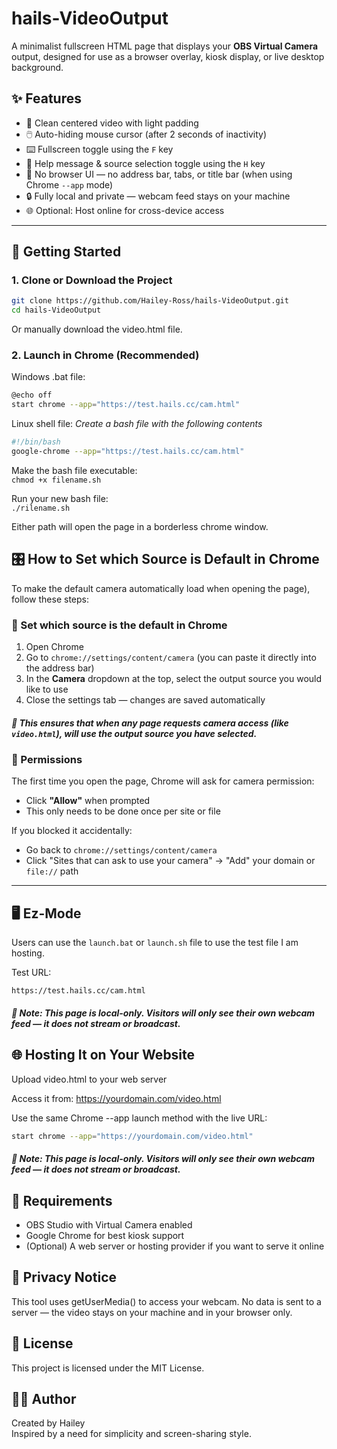 # hails-VideoOutput

A minimalist fullscreen HTML page that displays your **OBS Virtual Camera** output, designed for use as a browser overlay, kiosk display, or live desktop background.

## ✨ Features

- 🎥 Clean centered video with light padding
- 🖱️ Auto-hiding mouse cursor (after 2 seconds of inactivity)
- ⌨️ Fullscreen toggle using the `F` key
- 📝 Help message & source selection toggle using the `H` key
- 🚫 No browser UI — no address bar, tabs, or title bar (when using Chrome `--app` mode)
- 🔒 Fully local and private — webcam feed stays on your machine
- 🌐 Optional: Host online for cross-device access

---

## 🚀 Getting Started

### 1. Clone or Download the Project

```bash
git clone https://github.com/Hailey-Ross/hails-VideoOutput.git
cd hails-VideoOutput
```

Or manually download the video.html file. 
 
### 2. Launch in Chrome (Recommended)

Windows .bat file:  
```bash
@echo off
start chrome --app="https://test.hails.cc/cam.html"
```

Linux shell file:
*Create a bash file with the following contents*
```bash
#!/bin/bash
google-chrome --app="https://test.hails.cc/cam.html"
```

Make the bash file executable:  
`chmod +x filename.sh`  

Run your new bash file:  
`./rilename.sh`  

Either path will open the page in a borderless chrome window.

## 🎛️ How to Set which Source is Default in Chrome

To make the default camera automatically load when opening the page), follow these steps:

### 🔧 Set which source is the default in Chrome

1. Open Chrome
2. Go to `chrome://settings/content/camera` (you can paste it directly into the address bar)
3. In the **Camera** dropdown at the top, select the output source you would like to use
4. Close the settings tab — changes are saved automatically

##### 📌 This ensures that when any page requests camera access (like `video.html`), will use the output source you have selected.

### 🔐 Permissions

The first time you open the page, Chrome will ask for camera permission:

- Click **"Allow"** when prompted
- This only needs to be done once per site or file

If you blocked it accidentally:
- Go back to `chrome://settings/content/camera`
- Click "Sites that can ask to use your camera" → "Add" your domain or `file://` path

---

## 🖥️ Ez-Mode
Users can use the `launch.bat` or `launch.sh` file to use the test file I am hosting.

Test URL:

```https://test.hails.cc/cam.html```

##### 📌 Note: This page is local-only. Visitors will only see their own webcam feed — it does not stream or broadcast.

## 🌐 Hosting It on Your Website

Upload video.html to your web server

Access it from:
https://yourdomain.com/video.html

Use the same Chrome --app launch method with the live URL:

```bash
start chrome --app="https://yourdomain.com/video.html"
```
##### 📌 Note: This page is local-only. Visitors will only see their own webcam feed — it does not stream or broadcast.

## 🧰 Requirements
- OBS Studio with Virtual Camera enabled
- Google Chrome for best kiosk support
- (Optional) A web server or hosting provider if you want to serve it online

## 🔐 Privacy Notice

This tool uses getUserMedia() to access your webcam. No data is sent to a server — the video stays on your machine and in your browser only.

## 📄 License
This project is licensed under the MIT License.

## 🙋‍♀️ Author
Created by Hailey  
Inspired by a need for simplicity and screen-sharing style.  

